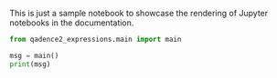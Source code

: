 This is just a sample notebook to showcase the rendering of Jupyter notebooks in the documentation.

```python exec="on" source="material-block" session="main"
from qadence2_expressions.main import main

msg = main()
print(msg)
```
